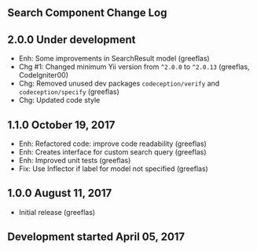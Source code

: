 Search Component Change Log
---------------------------

2.0.0 Under development
-----------------------
* Enh: Some improvements in SearchResult model (greeflas)
* Chg #1: Changed minimum Yii version from `^2.0.0` to `^2.0.13` (greeflas, CodeIgniter00)
* Chg: Removed unused dev packages `codeception/verify` and `codeception/specify` (greeflas)
* Chg: Updated code style

1.1.0 October 19, 2017
----------------------
* Enh: Refactored code: improve code readability (greeflas)
* Enh: Creates interface for custom search query (greeflas)
* Enh: Improved unit tests (greeflas)
* Fix: Use Inflector if label for model not specified (greeflas)

1.0.0 August 11, 2017
---------------------
* Initial release (greeflas)

Development started April 05, 2017
----------------------------------
